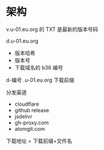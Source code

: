 # 架构

v.u-01.eu.org 的 TXT 是最新的版本号码

d.u-01.eu.org
* 版本哈希
* 版本号
* 下载域名的 b36 编号

d-编号 .u-01.eu.org 下载前缀

分发渠道

* cloudflare
* github release
* jsdelivr
* gh-proxy.com
* atomgit.com

下载地址 = 下载前缀+文件名
